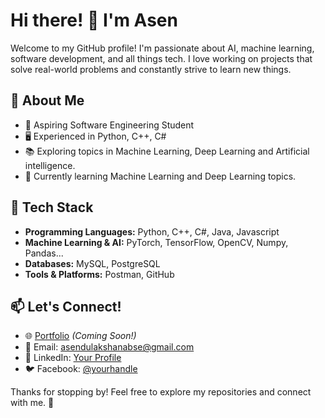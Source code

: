 # Hi there! 👋 I'm Asen

Welcome to my GitHub profile! I'm passionate about AI, machine learning, software development, and all things tech. I love working on projects that solve real-world problems and constantly strive to learn new things.

## 🚀 About Me
- 🎯 Aspiring Software Engineering Student 
- 🖥️ Experienced in Python, C++, C#
- 📚 Exploring topics in Machine Learning, Deep Learning and Artificial intelligence.
- 🔬 Currently learning Machine Learning and Deep Learning topics.


## 🔧 Tech Stack
- **Programming Languages:** Python, C++, C#, Java, Javascript 
- **Machine Learning & AI:** PyTorch, TensorFlow, OpenCV, Numpy, Pandas...
- **Databases:** MySQL, PostgreSQL
- **Tools & Platforms:** Postman, GitHub
<!--
## 📌 Projects
### 🔹 Aerial Image Segmentation with PyTorch
- Implementing and optimizing deep learning models for image segmentation.
- Writing a blog post to document the process and findings.

### 🔹 SQL Learning Journey
- Covering topics like Joins, GROUP BY, HAVING, and more.
- Hands-on practice with databases and queries.

### 🔹 AI from Scratch
- Implementing Quantity Loss in Python.
- Building fundamental ML models without high-level libraries.
-->

## 📫 Let's Connect!
- 🌐 [Portfolio](#) *(Coming Soon!)*
- 📩 Email: asendulakshanabse@gmail.com
- 💼 LinkedIn: [Your Profile](#)
- 🐦 Facebook: [@yourhandle](#)
  

Thanks for stopping by! Feel free to explore my repositories and connect with me. 🚀

